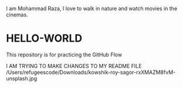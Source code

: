 I am Mohammad Raza, I love to walk in nature and watch movies in the cinemas.
# HELLO-WORLD
This repository is for practicing the GitHub Flow

I AM TRYING TO MAKE CHANGES TO MY README FILE
/Users/refugeescode/Downloads/kowshik-roy-sagor-rxXMAZM8fvM-unsplash.jpg
